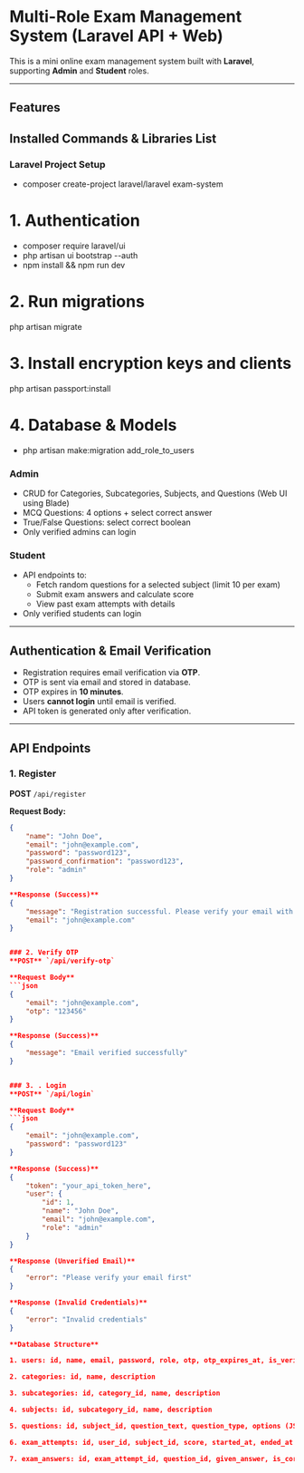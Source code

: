 # Multi-Role Exam Management System (Laravel API + Web)

This is a mini online exam management system built with **Laravel**, supporting **Admin** and **Student** roles.

---

## Features

## Installed Commands & Libraries List

### Laravel Project Setup
- composer create-project laravel/laravel exam-system

# 1. Authentication
- composer require laravel/ui
- php artisan ui bootstrap --auth
- npm install && npm run dev

# 2. Run migrations
php artisan migrate

# 3. Install encryption keys and clients
php artisan passport:install


# 4. Database & Models
- php artisan make:migration add_role_to_users


### Admin
- CRUD for Categories, Subcategories, Subjects, and Questions (Web UI using Blade)
- MCQ Questions: 4 options + select correct answer
- True/False Questions: select correct boolean
- Only verified admins can login

### Student
- API endpoints to:
  - Fetch random questions for a selected subject (limit 10 per exam)
  - Submit exam answers and calculate score
  - View past exam attempts with details
- Only verified students can login

---

## Authentication & Email Verification

- Registration requires email verification via **OTP**.
- OTP is sent via email and stored in database.
- OTP expires in **10 minutes**.
- Users **cannot login** until email is verified.
- API token is generated only after verification.

---

## API Endpoints

### 1. Register
**POST** `/api/register`

**Request Body:**
```json
{
    "name": "John Doe",
    "email": "john@example.com",
    "password": "password123",
    "password_confirmation": "password123",
    "role": "admin"
}

**Response (Success)**
{
    "message": "Registration successful. Please verify your email with OTP.",
    "email": "john@example.com"
}


### 2. Verify OTP
**POST** `/api/verify-otp`

**Request Body**
```json
{
    "email": "john@example.com",
    "otp": "123456"
}

**Response (Success)**
{
    "message": "Email verified successfully"
}


### 3. . Login
**POST** `/api/login`

**Request Body**
```json
{
    "email": "john@example.com",
    "password": "password123"
}

**Response (Success)**
{
    "token": "your_api_token_here",
    "user": {
        "id": 1,
        "name": "John Doe",
        "email": "john@example.com",
        "role": "admin"
    }
}

**Response (Unverified Email)**
{
    "error": "Please verify your email first"
}

**Response (Invalid Credentials)**
{
    "error": "Invalid credentials"
}

**Database Structure**

1. users: id, name, email, password, role, otp, otp_expires_at, is_verified, api_token

2. categories: id, name, description

3. subcategories: id, category_id, name, description

4. subjects: id, subcategory_id, name, description

5. questions: id, subject_id, question_text, question_type, options (JSON), correct_answer

6. exam_attempts: id, user_id, subject_id, score, started_at, ended_at

7. exam_answers: id, exam_attempt_id, question_id, given_answer, is_correct



